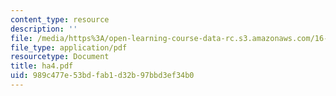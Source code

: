 ```yaml
---
content_type: resource
description: ''
file: /media/https%3A/open-learning-course-data-rc.s3.amazonaws.com/16-225-computational-mechanics-of-materials-fall-2003/989c477e53bdfab1d32b97bbd3ef34b0_ha4.pdf
file_type: application/pdf
resourcetype: Document
title: ha4.pdf
uid: 989c477e-53bd-fab1-d32b-97bbd3ef34b0
---
```

